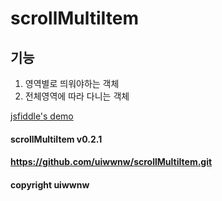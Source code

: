# scrollMultiItem

## 기능
1. 영역별로 띄워야하는 객체
1. 전체영역에 따라 다니는 객체


[jsfiddle's demo](https://jsfiddle.net/uiwwnw/hbafLn0w/)

#### scrollMultiItem v0.2.1
#### https://github.com/uiwwnw/scrollMultiItem.git
#### copyright uiwwnw
